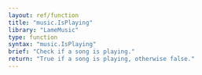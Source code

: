 ```yaml
---
layout: ref/function
title: "music.IsPlaying"
library: "LameMusic"
type: function
syntax: "music.IsPlaying"
brief: "Check if a song is playing."
return: "True if a song is playing, otherwise false."
---
```


